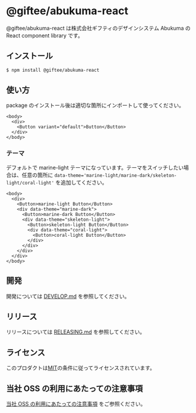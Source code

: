 # @giftee/abukuma-react

@giftee/abukuma-react は株式会社ギフティのデザインシステム Abukuma の React component library です。

## インストール

```bash
$ npm install @giftee/abukuma-react
```

## 使い方

package のインストール後は適切な箇所にインポートして使ってください。

```tsx
<body>
  <div>
    <Button variant="default">Button</Button>
  </div>
</body>
```

### テーマ

デフォルトで marine-light テーマになっています。テーマをスイッチしたい場合は、任意の箇所に `data-theme='marine-light/marine-dark/skeleton-light/coral-light'` を追加してください。

```tsx
<body>
  <div>
    <Button>marine-light Button</Button>
    <div data-theme="marine-dark">
      <Button>marine-dark Button</Button>
      <div data-theme="skeleton-light">
        <Button>skeleton-light Button</Button>
        <div data-theme="coral-light">
          <Button>coral-light Button</Button>
        </div>
      </div>
    </div>
  </div>
</body>
```

## 開発

開発については [DEVELOP.md](DEVELOP.md) を参照してください。

## リリース

リリースについては [RELEASING.md](../../RELEASING.md) を参照してください。

## ライセンス

このプロダクトは[MIT](../../LICENSE)の条件に従ってライセンスされています。

## 当社 OSS の利用にあたっての注意事項

[当社 OSS の利用にあたっての注意事項](https://docs.google.com/document/d/1PXmZr5g1I5VxAsLNAmgvLDu0Yxzc4wHVlCusKmPtR4o/edit#heading=h.hezrzkxytrbw) をご参照ください。
